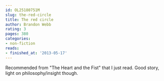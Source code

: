 ```yaml
---
id: OL25180751M
slug: the-red-circle
title: The red circle
author: Brandon Webb
rating: 3
pages: 380
categories:
- non-fiction
reads:
- finished_at: '2013-05-17'
---
```

Recommended from "The Heart and the Fist" that I just read. Good story, light on philosophy/insight though.
